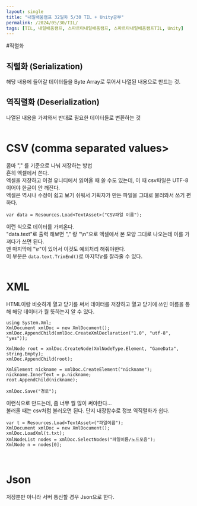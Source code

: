 ```yaml
---
layout: single
title: "내일배움캠프 32일차 5/30 TIL + Unity공부"
permalink: /2024/05/30/TIL/
tags: [TIL, 내일배움캠프, 스파르타내일배움캠프, 스파르타내일배움캠프TIL, Unity]
---
```


#직렬화
## 직렬화 (Serialization)
해당 내용에 들어갈 데이터들을 Byte Array로 묶어서 나열된 내용으로 만드는 것.  
## 역직렬화 (Deserialization)
나열된 내용을 가져와서 반대로 필요한 데이터들로 변환하는 것  
<br>

# CSV (comma separated values>
콤마 "," 를 기준으로 나눠 저장하는 방법  
흔히 엑셀에서 쓴다.  
엑셀을 저장하고 이걸 유니티에서 읽어올 때 쓸 수도 있는데, 이 때 csv파일은 UTF-8 이어야 한글이 안 깨진다.  
엑셀은 역시나 수정이 쉽고 보기 쉬워서 기획자가 만든 파일을 그대로 불러와서 쓰기 편하다.  
```
var data = Resources.Load<TextAsset>("CSV파일 이름");
```
이런 식으로 데이터를 가져온다.  
"data.text"로 출력 해보면 "," 랑 "\n"으로 엑셀에서 본 모양 그대로 나오는데 이를 가져다가 쓰면 된다.  
맨 마지막에 "\r"이 있어서 이것도 예외처리 해줘야한다.  
이 부분은 ``` data.text.TrimEnd() ```로 마지막\r를 잘라줄 수 있다.  
<br>

# XML
HTML이랑 비슷하게 열고 닫기를 써서 데이터를 저장하고 열고 닫기에 쓰인 이름을 통해 해당 데이터가 뭘 뜻하는지 알 수 있다.  
```
using System.Xml;
XmlDocument xmlDoc = new XmlDocument();
xmlDoc.AppendChild(xmlDoc.CreateXmlDeclaration("1.0", "utf-8", "yes"));

XmlNode root = xmlDoc.CreateNode(XmlNodeType.Element, "GameData", string.Empty);
xmlDoc.AppendChild(root);

XmlElement nickname = xmlDoc.CreateElement("nickname");
nickname.InnerText = p.nickname;
root.AppendChild(nickname);

xmlDoc.Save("경로");
```
이런식으로 만드는데, 좀 너무 뭘 많이 써야한다...  
불러올 때는 csv처럼 불러오면 된다. 단지 내장함수로 정보 역직렬화가 쉽다.  
```
var t = Resources.Load<TextAsset>("파일이름");
XmlDocument xmlDoc = new XmlDocument();
xmlDoc.LoadXml(t.txt);
XmlNodeList nodes = xmlDoc.SelectNodes("파일이름/노드모음");
XmlNode n = nodes[0];
```
<br>

# Json
저장뿐만 아니라 서버 통신할 경우 Json으로 한다.  

<br>
